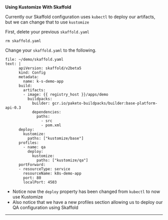 ### 
**Using Kustomize With Skaffold**



Currently our Skaffold configuration uses `kubectl` to deploy our artifacts, but we can change that to use `kustomize`

First, delete your previous `skaffold.yaml`
```execute-1
rm skaffold.yaml
```

Change your `skaffold.yaml` to the following.
```editor:append-lines-to-file
file: ~/demo/skaffold.yaml
text: |
      apiVersion: skaffold/v2beta5
      kind: Config
      metadata:
        name: k-s-demo-app
      build:
        artifacts:
        - image: {{ registry_host }}/apps/demo
          buildpacks:
            builder: gcr.io/paketo-buildpacks/builder:base-platform-api-0.3
            dependencies:
              paths:
                - src
                - pom.xml
      deploy:
        kustomize:
          paths: ["kustomize/base"]
      profiles:
        - name: qa
          deploy:
            kustomize:
              paths: ["kustomize/qa"]
      portForward:
      - resourceType: service
        resourceName: k8s-demo-app 
        port: 80
        localPort: 4503

```

*   Notice now the `deploy` property has been changed from `kubectl` to now use Kustomize
*   Also notice that we have a new profiles section allowing us to deploy our QA configuration using Skaffold



---